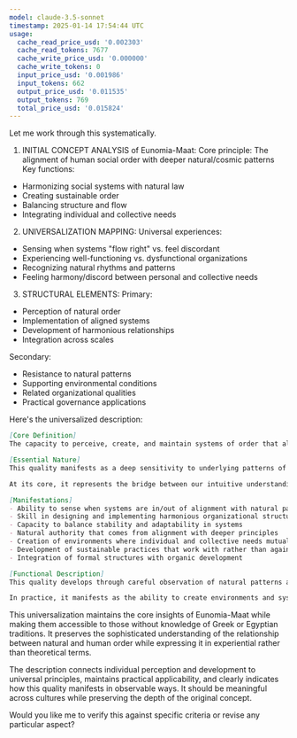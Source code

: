 ```yaml
---
model: claude-3.5-sonnet
timestamp: 2025-01-14 17:54:44 UTC
usage:
  cache_read_price_usd: '0.002303'
  cache_read_tokens: 7677
  cache_write_price_usd: '0.000000'
  cache_write_tokens: 0
  input_price_usd: '0.001986'
  input_tokens: 662
  output_price_usd: '0.011535'
  output_tokens: 769
  total_price_usd: '0.015824'
---
```


Let me work through this systematically.

1. INITIAL CONCEPT ANALYSIS of Eunomia-Maat:
Core principle: The alignment of human social order with deeper natural/cosmic patterns
Key functions: 
- Harmonizing social systems with natural law
- Creating sustainable order
- Balancing structure and flow
- Integrating individual and collective needs

2. UNIVERSALIZATION MAPPING:
Universal experiences:
- Sensing when systems "flow right" vs. feel discordant
- Experiencing well-functioning vs. dysfunctional organizations
- Recognizing natural rhythms and patterns
- Feeling harmony/discord between personal and collective needs

3. STRUCTURAL ELEMENTS:
Primary:
- Perception of natural order
- Implementation of aligned systems
- Development of harmonious relationships
- Integration across scales

Secondary:
- Resistance to natural patterns
- Supporting environmental conditions
- Related organizational qualities
- Practical governance applications

Here's the universalized description:

```markdown
[Core Definition]
The capacity to perceive, create, and maintain systems of order that align with natural patterns and universal principles, enabling harmonious flow between individual and collective needs while fostering sustainable development at all scales of human organization.

[Essential Nature]
This quality manifests as a deep sensitivity to underlying patterns of order combined with the practical ability to implement these patterns in human systems. It operates through the recognition of natural rhythms, relationships, and organizing principles, then translating these into sustainable structures and processes that support both individual flourishing and collective harmony.

At its core, it represents the bridge between our intuitive understanding of natural order and our conscious creation of human systems, always seeking the sweet spot where structure enables rather than constrains life's natural flow.

[Manifestations]
- Ability to sense when systems are in/out of alignment with natural patterns
- Skill in designing and implementing harmonious organizational structures
- Capacity to balance stability and adaptability in systems
- Natural authority that comes from alignment with deeper principles
- Creation of environments where individual and collective needs mutually support each other
- Development of sustainable practices that work with rather than against natural patterns
- Integration of formal structures with organic development

[Functional Description]
This quality develops through careful observation of natural patterns and principles, combined with practical experience in organizing human systems. It begins with growing sensitivity to harmony and discord in existing systems, progresses through understanding of fundamental organizing principles, and matures into the ability to create and maintain aligned systems at increasing scales of complexity. The development process requires both intuitive pattern recognition and analytical understanding, integrating direct perception with practical implementation.

In practice, it manifests as the ability to create environments and systems where things "just work" - where rules and structures support rather than hinder natural development, where individual and collective needs align rather than conflict, and where organization emerges organically rather than being imposed artificially. This results in sustainable systems characterized by high functionality, low maintenance requirements, and natural authority based on alignment rather than force.
```

This universalization maintains the core insights of Eunomia-Maat while making them accessible to those without knowledge of Greek or Egyptian traditions. It preserves the sophisticated understanding of the relationship between natural and human order while expressing it in experiential rather than theoretical terms.

The description connects individual perception and development to universal principles, maintains practical applicability, and clearly indicates how this quality manifests in observable ways. It should be meaningful across cultures while preserving the depth of the original concept.

Would you like me to verify this against specific criteria or revise any particular aspect?